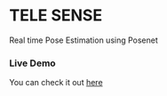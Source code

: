 # TELE SENSE
Real time Pose Estimation using Posenet

### Live Demo
You can check it out [here](https://karthikeya9296.github.io/telesense.github.io/ 'TELE SENSE')
